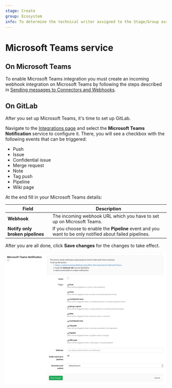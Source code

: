 ```yaml
---
stage: Create
group: Ecosystem
info: To determine the technical writer assigned to the Stage/Group associated with this page, see https://about.gitlab.com/handbook/engineering/ux/technical-writing/#designated-technical-writers
---
```


# Microsoft Teams service

## On Microsoft Teams

To enable Microsoft Teams integration you must create an incoming webhook integration on Microsoft
Teams by following the steps described in [Sending messages to Connectors and Webhooks](https://docs.microsoft.com/en-us/microsoftteams/platform/webhooks-and-connectors/how-to/connectors-using).

## On GitLab

After you set up Microsoft Teams, it's time to set up GitLab.

Navigate to the [Integrations page](overview.md#accessing-integrations)
and select the **Microsoft Teams Notification** service to configure it.
There, you will see a checkbox with the following events that can be triggered:

- Push
- Issue
- Confidential issue
- Merge request
- Note
- Tag push
- Pipeline
- Wiki page

At the end fill in your Microsoft Teams details:

| Field | Description |
| ----- | ----------- |
| **Webhook** | The incoming webhook URL which you have to set up on Microsoft Teams. |
| **Notify only broken pipelines** | If you choose to enable the **Pipeline** event and you want to be only notified about failed pipelines. |

After you are all done, click **Save changes** for the changes to take effect.

![Microsoft Teams configuration](img/microsoft_teams_configuration.png)
